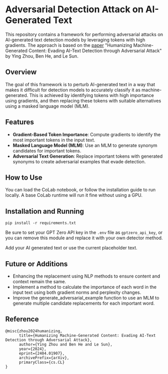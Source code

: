 # Adversarial Detection Attack on AI-Generated Text

This repository contains a framework for performing adversarial attacks on AI-generated text detection models by leveraging tokens with high gradients. The approach is based on the [paper](https://arxiv.org/abs/2404.01907) "Humanizing Machine-Generated Content: Evading AI-Text Detection through Adversarial Attack" by Ying Zhou, Ben He, and Le Sun.

## Overview

The goal of this framework is to perturb AI-generated text in a way that makes it difficult for detection models to accurately classify it as machine-generated. This is achieved by identifying tokens with high importance using gradients, and then replacing these tokens with suitable alternatives using a masked language model (MLM).

## Features

- **Gradient-Based Token Importance**: Compute gradients to identify the most important tokens in the input text.
- **Masked Language Model (MLM)**: Use an MLM to generate synonym candidates for important tokens.
- **Adversarial Text Generation**: Replace important tokens with generated synonyms to create adversarial examples that evade detection.

## How to Use

You can load the CoLab notebook, or follow the installation guide to run locally. A base CoLab runtime will run it fine without using a GPU.

## Installation and Running

`pip install -r requirements.txt`

Be sure to set your GPT Zero API key in the `.env` file as `gptzero_api_key`, or you can remove this module and replace it with your own detector method.

Add your AI generated text or use the current placeholder text.

## Future or Additions

- Enhancing the replacement using NLP methods to ensure content and context remain the same.
- Implement a method to calculate the importance of each word in the input text using both gradient norms and perplexity changes.
- Improve the generate_adversarial_example function to use an MLM to generate multiple candidate replacements for each important word.

## Reference

```
@misc{zhou2024humanizing,
      title={Humanizing Machine-Generated Content: Evading AI-Text Detection through Adversarial Attack}, 
      author={Ying Zhou and Ben He and Le Sun},
      year={2024},
      eprint={2404.01907},
      archivePrefix={arXiv},
      primaryClass={cs.CL}
}
```

